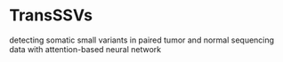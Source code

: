 # TransSSVs
detecting somatic small variants in paired tumor and normal sequencing data with attention-based neural network
